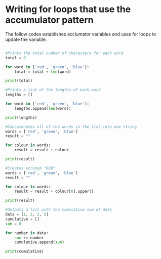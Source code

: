 # Writing for loops that use the accumulator pattern

The follow codes establishes acclumator variables and uses for loops to update the variable.

```python

#Prints the total number of characters for each word
total = 0

for word in ['red', 'green', 'blue']:
    total = total + len(word)

print(total)

#Prints a list of the lengths of each word
lengths = []

for word in ['red', 'green', 'blue']:
    lengths.append(len(word))

print(lengths)

#Concatenates all of the words in the list into one string
words = ['red', 'green', 'blue']
result = ""

for colour in words:
    result = result + colour

print(result)

#Creates acronym "RGB"
words = ['red', 'green', 'blue']
result = ""

for colour in words:
    result = result + colour[0].upper()

print(result)

#Outputs a list with the cumulative sum of data
data = [1, 2, 2, 5]
cumulative = []
sum = 0

for number in data:
    sum += number
    cumulative.append(sum)

print(cumulative)


```

```
